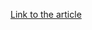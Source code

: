 [Link to the article](https://www.akamai.com/blog/security/akamai-announces-advanced-bot-detections)
